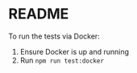 # README

To run the tests via Docker:

1. Ensure Docker is up and running
2. Run `npm run test:docker`